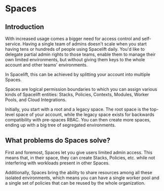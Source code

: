 # Spaces

## Introduction
With increased usage comes a bigger need for access control and self-service.  Having a single team of admins doesn't scale when you start having tens or hundreds of people using Spacelift daily. You'd like to delegate partial admin rights to those teams, enable them to manage their own limited environments, but without giving them keys to the whole account and other teams' environments.

In Spacelift, this can be achieved by splitting your account into multiple Spaces.

Spaces are logical permission boundaries to which you can assign various kinds of Spacelift entities: Stacks, Policies, Contexts, Modules, Worker Pools, and Cloud Integrations.

Initially, you start with a root and a legacy space. The root space is the top-level space of your account, while the legacy space exists for backwards compatibility with pre-spaces RBAC. You can then create more spaces, ending up with a big tree of segregated environments.

## What problems do Spaces solve?
First and foremost, Spaces let you give users limited admin access. This means that, in their space, they can create Stacks, Policies, etc. while not interfering with workloads present in other Spaces.

Additionally, Spaces bring the ability to share resources among all these isolated environments, which means you can have a single worker pool and a single set of policies that can be reused by the whole organization.

